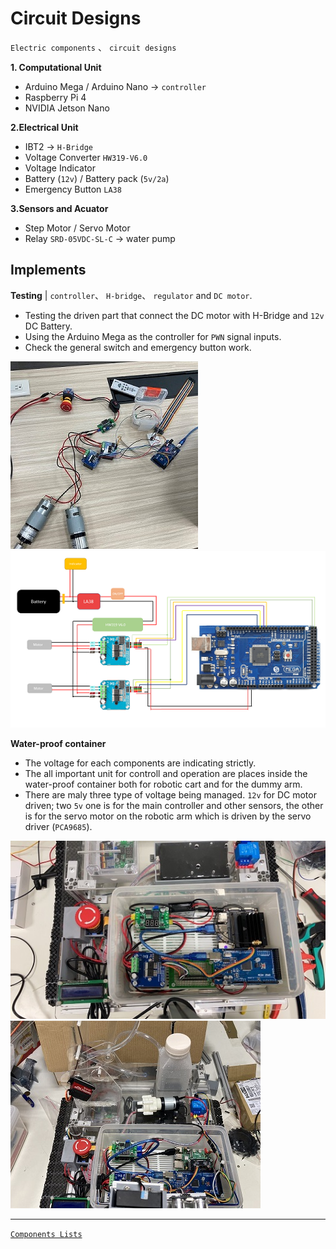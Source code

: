 # Circuit Designs
`Electric components` 、 `circuit designs` <br>

__1. Computational Unit__ <br>

* Arduino Mega / Arduino Nano -> `controller`
* Raspberry Pi 4
* NVIDIA Jetson Nano

__2.Electrical Unit__ <br>

* IBT2 -> `H-Bridge`
* Voltage Converter `HW319-V6.0`
* Voltage Indicator
* Battery (`12v`) / Battery pack (`5v/2a`)
* Emergency Button `LA38`

__3.Sensors and Acuator__ <br>

* Step Motor / Servo Motor
* Relay `SRD-05VDC-SL-C` -> water pump


## Implements
**Testing** | `controller`、 `H-bridge`、 `regulator` and `DC motor`. <br>
* Testing the driven part that connect the DC motor with H-Bridge and `12v` DC Battery.
* Using the Arduino Mega as the controller for `PWN` signal inputs.
* Check the general switch and emergency button work.

![image](./images/circuit_01.jpg) ![image](./circuit.png)

**Water-proof container** <br>
* The voltage for each components are indicating strictly.
* The all important unit for controll and operation are places inside the water-proof container both for robotic cart and for the dummy arm.
* There are maly three type of voltage being managed. `12v` for DC motor driven; two `5v` one is for the main controller and other sensors, the other is for the servo motor on the robotic arm which is driven by the servo driver (`PCA9685`).

![image](./images/circuit_02.JPG) ![image](./images/circuit_05.jpg)

---
[`Components Lists`](./components_list.pdf)